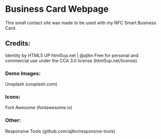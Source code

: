 # Business Card Webpage
This small contact site was made to be used with my NFC Smart Business Card.

## Credits:

Identity by HTML5 UP
html5up.net | @ajlkn
Free for personal and commercial use under the CCA 3.0 license (html5up.net/license)

### Demo Images:
Unsplash (unsplash.com)

### Icons:
Font Awesome (fontawesome.io)

### Other:
Responsive Tools (github.com/ajlkn/responsive-tools)
